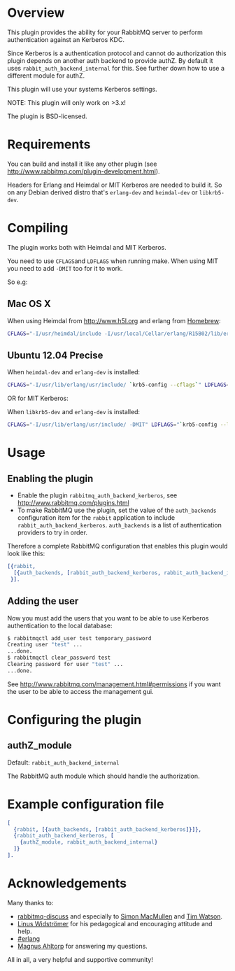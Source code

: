 Overview
========

This plugin provides the ability for your RabbitMQ server to perform
authentication against an Kerberos KDC.

Since Kerberos is a authentication protocol and cannot do authorization
this plugin depends on another auth backend to provide authZ.
By default it uses ```rabbit_auth_backend_internal``` for this. See further
down how to use a different module for authZ.

This plugin will use your systems Kerberos settings.

NOTE: This plugin will only work on >3.x!

The plugin is BSD-licensed.

Requirements
============

You can build and install it like any other plugin (see
http://www.rabbitmq.com/plugin-development.html).

Headers for Erlang and Heimdal or MIT Kerberos are needed to build it. So on
any Debian derived distro that's ```erlang-dev``` and ```heimdal-dev``` or ```libkrb5-dev```.

Compiling
=========

The plugin works both with Heimdal and MIT Kerberos.

You need to use ```CFLAGS```and ```LDFLAGS``` when running make.
When using MIT you need to add ```-DMIT``` too for it to work.

So e.g:

Mac OS X
--------
When using Heimdal from http://www.h5l.org and erlang from [Homebrew](http://brew.sh):
```sh
CFLAGS="-I/usr/heimdal/include -I/usr/local/Cellar/erlang/R15B02/lib/erlang/usr/include/" LDFLAGS="-L/usr/heimdal/lib -lkrb5 -undefined dynamic_lookup -dynamiclib" make dist
```

Ubuntu 12.04 Precise
--------------------
When ```heimdal-dev``` and ```erlang-dev``` is installed:
```sh
CFLAGS="-I/usr/lib/erlang/usr/include/ `krb5-config --cflags`" LDFLAGS="`krb5-config --libs krb5`" make dist
```

OR for MIT Kerberos:

When ```libkrb5-dev``` and ```erlang-dev``` is installed:
```sh
CFLAGS="-I/usr/lib/erlang/usr/include/ -DMIT" LDFLAGS="`krb5-config --libs krb5`" make dist
```

Usage
=====

Enabling the plugin
-------------------

* Enable the plugin ```rabbitmq_auth_backend_kerberos```, see http://www.rabbitmq.com/plugins.html
* To make RabbitMQ use the plugin, set the value of the ```auth_backends``` configuration item
for the ```rabbit``` application to include ```rabbit_auth_backend_kerberos```.
```auth_backends``` is a list of authentication providers to try in order.

Therefore a complete RabbitMQ configuration that enables this plugin would
look like this:

```erlang
[{rabbit,
  [{auth_backends, [rabbit_auth_backend_kerberos, rabbit_auth_backend_internal]}]
 }].
```

Adding the user
---------------

Now you must add the users that you want to be able to use Kerberos
authentication to the local database:

```sh
$ rabbitmqctl add_user test temporary_password
Creating user "test" ...
...done.
$ rabbitmqctl clear_password test
Clearing password for user "test" ...
...done.
```

See http://www.rabbitmq.com/management.html#permissions if you want the user to be able to access the management gui.

Configuring the plugin
======================

authZ\_module
-------------

Default: ```rabbit_auth_backend_internal```

The RabbitMQ auth module which should handle the authorization.

Example configuration file
==========================

```erlang
[
  {rabbit, [{auth_backends, [rabbit_auth_backend_kerberos]}]},
  {rabbit_auth_backend_kerberos, [
    {authZ_module, rabbit_auth_backend_internal}
  ]}
].
```

Acknowledgements
================

Many thanks to:

* [rabbitmq-discuss](https://lists.rabbitmq.com/cgi-bin/mailman/listinfo/rabbitmq-discuss)
and especially to [Simon MacMullen](https://github.com/simonmacmullen) and [Tim Watson](https://github.com/hyperthunk).
* [Linus Widströmer](https://github.com/lwid) for his pedagogical and encouraging attitude and help.
* [#erlang](irc://irc.freenode.net/erlang)
* [Magnus Ahltorp](https://github.com/ahltorp) for answering my questions.

All in all, a very helpful and supportive community!
